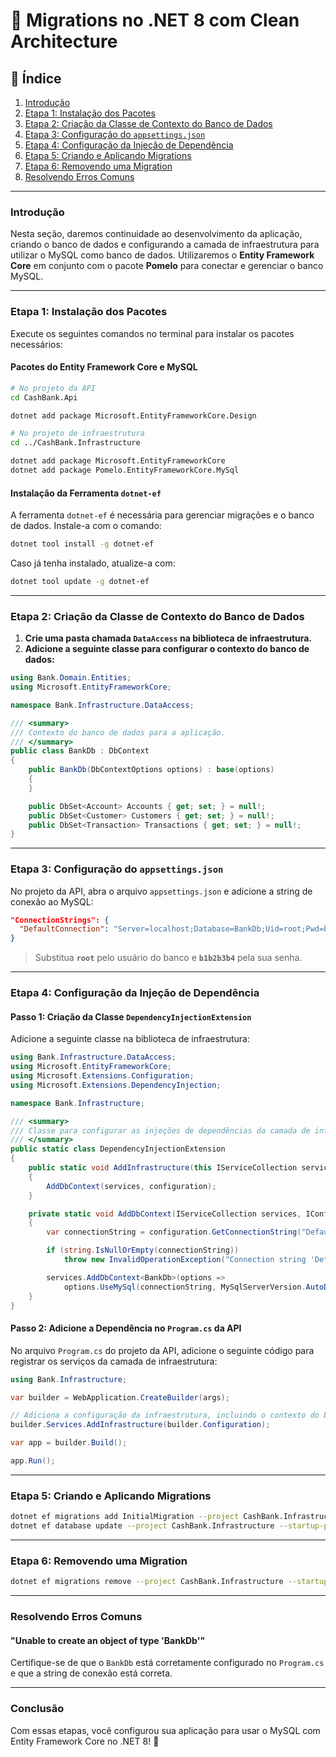 # 📌 **Migrations no .NET 8 com Clean Architecture**  

## 📖 **Índice**  

1. [Introdução](#introducao)  
2. [Etapa 1: Instalação dos Pacotes](#etapa-1-instalacao-dos-pacotes)  
3. [Etapa 2: Criação da Classe de Contexto do Banco de Dados](#etapa-2-contexto-do-banco)  
4. [Etapa 3: Configuração do `appsettings.json`](#etapa-3-configuracao-do-appsettings)  
5. [Etapa 4: Configuração da Injeção de Dependência](#etapa-4-injecao-dependencia)  
6. [Etapa 5: Criando e Aplicando Migrations](#etapa-5-criando-aplicando-migrations)  
7. [Etapa 6: Removendo uma Migration](#etapa-6-removendo-migration)  
8. [Resolvendo Erros Comuns](#resolvendo-erros-comuns)  

---

### **Introdução** <a id="introducao"></a>  
Nesta seção, daremos continuidade ao desenvolvimento da aplicação, criando o banco de dados e configurando a camada de infraestrutura para utilizar o MySQL como banco de dados. Utilizaremos o **Entity Framework Core** em conjunto com o pacote **Pomelo** para conectar e gerenciar o banco MySQL.

---

### **Etapa 1: Instalação dos Pacotes** <a id="etapa-1-instalacao-dos-pacotes"></a>  

Execute os seguintes comandos no terminal para instalar os pacotes necessários:  

#### **Pacotes do Entity Framework Core e MySQL**  
```bash
# No projeto da API
cd CashBank.Api

dotnet add package Microsoft.EntityFrameworkCore.Design

# No projeto de infraestrutura
cd ../CashBank.Infrastructure

dotnet add package Microsoft.EntityFrameworkCore
dotnet add package Pomelo.EntityFrameworkCore.MySql
```

#### **Instalação da Ferramenta `dotnet-ef`**  
A ferramenta `dotnet-ef` é necessária para gerenciar migrações e o banco de dados. Instale-a com o comando:  
```bash
dotnet tool install -g dotnet-ef
```
Caso já tenha instalado, atualize-a com:  
```bash
dotnet tool update -g dotnet-ef
```

---

### **Etapa 2: Criação da Classe de Contexto do Banco de Dados** <a id="etapa-2-contexto-do-banco"></a>  

1. **Crie uma pasta chamada `DataAccess` na biblioteca de infraestrutura.**  
2. **Adicione a seguinte classe para configurar o contexto do banco de dados:**  

```csharp
using Bank.Domain.Entities;
using Microsoft.EntityFrameworkCore;

namespace Bank.Infrastructure.DataAccess;

/// <summary>
/// Contexto do banco de dados para a aplicação.
/// </summary>
public class BankDb : DbContext
{
    public BankDb(DbContextOptions options) : base(options)
    {
    }

    public DbSet<Account> Accounts { get; set; } = null!;
    public DbSet<Customer> Customers { get; set; } = null!;
    public DbSet<Transaction> Transactions { get; set; } = null!;
}
```

---

### **Etapa 3: Configuração do `appsettings.json`** <a id="etapa-3-configuracao-do-appsettings"></a>  

No projeto da API, abra o arquivo `appsettings.json` e adicione a string de conexão ao MySQL:  

```json
"ConnectionStrings": {
  "DefaultConnection": "Server=localhost;Database=BankDb;Uid=root;Pwd=b1b2b3b4;"
}
```

> Substitua **`root`** pelo usuário do banco e **`b1b2b3b4`** pela sua senha.

---

### **Etapa 4: Configuração da Injeção de Dependência** <a id="etapa-4-injecao-dependencia"></a>  

#### **Passo 1: Criação da Classe `DependencyInjectionExtension`**  

Adicione a seguinte classe na biblioteca de infraestrutura:  

```csharp
using Bank.Infrastructure.DataAccess;
using Microsoft.EntityFrameworkCore;
using Microsoft.Extensions.Configuration;
using Microsoft.Extensions.DependencyInjection;

namespace Bank.Infrastructure;

/// <summary>
/// Classe para configurar as injeções de dependências da camada de infraestrutura.
/// </summary>
public static class DependencyInjectionExtension
{
    public static void AddInfrastructure(this IServiceCollection services, IConfiguration configuration)
    {
        AddDbContext(services, configuration);
    }

    private static void AddDbContext(IServiceCollection services, IConfiguration configuration)
    {
        var connectionString = configuration.GetConnectionString("DefaultConnection");

        if (string.IsNullOrEmpty(connectionString))
            throw new InvalidOperationException("Connection string 'DefaultConnection' is missing or empty.");

        services.AddDbContext<BankDb>(options =>
            options.UseMySql(connectionString, MySqlServerVersion.AutoDetect(connectionString)));
    }
}
```

#### **Passo 2: Adicione a Dependência no `Program.cs` da API**  

No arquivo `Program.cs` do projeto da API, adicione o seguinte código para registrar os serviços da camada de infraestrutura:  

```csharp
using Bank.Infrastructure;

var builder = WebApplication.CreateBuilder(args);

// Adiciona a configuração da infraestrutura, incluindo o contexto do banco de dados
builder.Services.AddInfrastructure(builder.Configuration);

var app = builder.Build();

app.Run();
```

---

### **Etapa 5: Criando e Aplicando Migrations** <a id="etapa-5-criando-aplicando-migrations"></a>  

```bash
dotnet ef migrations add InitialMigration --project CashBank.Infrastructure --startup-project CashBank.Api
dotnet ef database update --project CashBank.Infrastructure --startup-project CashBank.Api
```

---

### **Etapa 6: Removendo uma Migration** <a id="etapa-6-removendo-migration"></a>  

```bash
dotnet ef migrations remove --project CashBank.Infrastructure --startup-project CashBank.Api
```

---

### **Resolvendo Erros Comuns** <a id="resolvendo-erros-comuns"></a>  

#### **"Unable to create an object of type 'BankDb'"**  
Certifique-se de que o `BankDb` está corretamente configurado no `Program.cs` e que a string de conexão está correta.

---

### **Conclusão**  
Com essas etapas, você configurou sua aplicação para usar o MySQL com Entity Framework Core no .NET 8! 🚀


